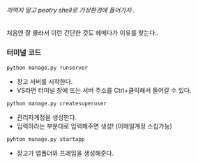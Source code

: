 ###### 까먹지 말고 peotry shell로 가상환경에 들어가자..

처음엔 잘 몰라서 이런 간단한 것도 헤메다가 이유를 찾는다..



### 터미널 코드

`python manage.py runserver`

- 장고 서버를 시작한다.
- VS라면 터미널 창에 뜨는 서버 주소를 Ctrl+클릭해서 들어갈 수 있다.



`python manage.py createsuperuser`

- 관리자계정을 생성한다.
- 입력하라는 부분대로 입력해주면 생성! (이메일계정 스킵가능)



`pyhton manage.py startapp`

- 장고가 앱폴더와 프레임을 생성해준다.
